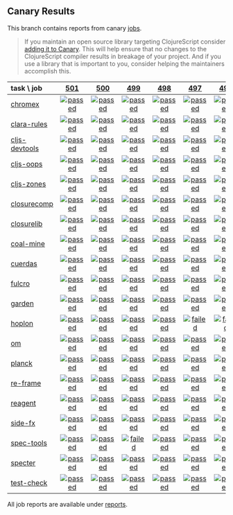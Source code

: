 ## Canary Results

This branch contains reports from canary [jobs](https://github.com/cljs-oss/canary/tree/jobs).

> If you maintain an open source library targeting ClojureScript consider [adding it to Canary](https://github.com/cljs-oss/canary/tree/master#how-to-participate). This will help ensure that no changes to the ClojureScript compiler results in breakage of your project. And if you use a library that is important to you, consider helping the maintainers accomplish this.

[//]: # (begin_overview_table)

| task \ job | <a href="reports/2018/07/31/job-000501-1.10.373-3123aa3" title="job #501 finished on 2018-07-31">501</a> | <a href="reports/2018/07/30/job-000500-1.10.373-3123aa3" title="job #500 finished on 2018-07-30">500</a> | <a href="reports/2018/07/29/job-000499-1.10.373-3123aa3" title="job #499 finished on 2018-07-29">499</a> | <a href="reports/2018/07/28/job-000498-1.10.373-3123aa3" title="job #498 finished on 2018-07-28">498</a> | <a href="reports/2018/07/27/job-000497-1.10.373-3123aa3" title="job #497 finished on 2018-07-27">497</a> | <a href="reports/2018/07/26/job-000496-1.10.373-3123aa3" title="job #496 finished on 2018-07-26">496</a> | <a href="reports/2018/07/25/job-000495-1.10.373-3123aa3" title="job #495 finished on 2018-07-25">495</a> | <a href="reports/2018/07/24/job-000494-1.10.373-3123aa3" title="job #494 finished on 2018-07-24">494</a> | <a href="reports/2018/07/23/job-000493-1.10.373-3123aa3" title="job #493 finished on 2018-07-23">493</a> | <a href="reports/2018/07/22/job-000492-1.10.373-3123aa3" title="job #492 finished on 2018-07-22">492</a> |
| :--- | :---: | :---: | :---: | :---: | :---: | :---: | :---: | :---: | :---: | :---: |
| [chromex](https://github.com/binaryage/chromex) | <a href="reports/2018/07/31/job-000501-1.10.373-3123aa3#-chromex"><img title="passed" src="http://box.binaryage.com/s-passed.svg"><a> | <a href="reports/2018/07/30/job-000500-1.10.373-3123aa3#-chromex"><img title="passed" src="http://box.binaryage.com/s-passed.svg"><a> | <a href="reports/2018/07/29/job-000499-1.10.373-3123aa3#-chromex"><img title="passed" src="http://box.binaryage.com/s-passed.svg"><a> | <a href="reports/2018/07/28/job-000498-1.10.373-3123aa3#-chromex"><img title="passed" src="http://box.binaryage.com/s-passed.svg"><a> | <a href="reports/2018/07/27/job-000497-1.10.373-3123aa3#-chromex"><img title="passed" src="http://box.binaryage.com/s-passed.svg"><a> | <a href="reports/2018/07/26/job-000496-1.10.373-3123aa3#-chromex"><img title="passed" src="http://box.binaryage.com/s-passed.svg"><a> | <a href="reports/2018/07/25/job-000495-1.10.373-3123aa3#-chromex"><img title="passed" src="http://box.binaryage.com/s-passed.svg"><a> | <a href="reports/2018/07/24/job-000494-1.10.373-3123aa3#-chromex"><img title="passed" src="http://box.binaryage.com/s-passed.svg"><a> | <a href="reports/2018/07/23/job-000493-1.10.373-3123aa3#-chromex"><img title="passed" src="http://box.binaryage.com/s-passed.svg"><a> | <a href="reports/2018/07/22/job-000492-1.10.373-3123aa3#-chromex"><img title="passed" src="http://box.binaryage.com/s-passed.svg"><a> |
| [clara-rules](https://github.com/cerner/clara-rules) | <a href="reports/2018/07/31/job-000501-1.10.373-3123aa3#-clara-rules"><img title="passed" src="http://box.binaryage.com/s-passed.svg"><a> | <a href="reports/2018/07/30/job-000500-1.10.373-3123aa3#-clara-rules"><img title="passed" src="http://box.binaryage.com/s-passed.svg"><a> | <a href="reports/2018/07/29/job-000499-1.10.373-3123aa3#-clara-rules"><img title="passed" src="http://box.binaryage.com/s-passed.svg"><a> | <a href="reports/2018/07/28/job-000498-1.10.373-3123aa3#-clara-rules"><img title="passed" src="http://box.binaryage.com/s-passed.svg"><a> | <a href="reports/2018/07/27/job-000497-1.10.373-3123aa3#-clara-rules"><img title="passed" src="http://box.binaryage.com/s-passed.svg"><a> | <a href="reports/2018/07/26/job-000496-1.10.373-3123aa3#-clara-rules"><img title="passed" src="http://box.binaryage.com/s-passed.svg"><a> | <a href="reports/2018/07/25/job-000495-1.10.373-3123aa3#-clara-rules"><img title="passed" src="http://box.binaryage.com/s-passed.svg"><a> | <a href="reports/2018/07/24/job-000494-1.10.373-3123aa3#-clara-rules"><img title="passed" src="http://box.binaryage.com/s-passed.svg"><a> | <a href="reports/2018/07/23/job-000493-1.10.373-3123aa3#-clara-rules"><img title="passed" src="http://box.binaryage.com/s-passed.svg"><a> | <a href="reports/2018/07/22/job-000492-1.10.373-3123aa3#-clara-rules"><img title="passed" src="http://box.binaryage.com/s-passed.svg"><a> |
| [cljs-devtools](https://github.com/binaryage/cljs-devtools) | <a href="reports/2018/07/31/job-000501-1.10.373-3123aa3#-cljs-devtools"><img title="passed" src="http://box.binaryage.com/s-passed.svg"><a> | <a href="reports/2018/07/30/job-000500-1.10.373-3123aa3#-cljs-devtools"><img title="passed" src="http://box.binaryage.com/s-passed.svg"><a> | <a href="reports/2018/07/29/job-000499-1.10.373-3123aa3#-cljs-devtools"><img title="passed" src="http://box.binaryage.com/s-passed.svg"><a> | <a href="reports/2018/07/28/job-000498-1.10.373-3123aa3#-cljs-devtools"><img title="passed" src="http://box.binaryage.com/s-passed.svg"><a> | <a href="reports/2018/07/27/job-000497-1.10.373-3123aa3#-cljs-devtools"><img title="passed" src="http://box.binaryage.com/s-passed.svg"><a> | <a href="reports/2018/07/26/job-000496-1.10.373-3123aa3#-cljs-devtools"><img title="passed" src="http://box.binaryage.com/s-passed.svg"><a> | <a href="reports/2018/07/25/job-000495-1.10.373-3123aa3#-cljs-devtools"><img title="passed" src="http://box.binaryage.com/s-passed.svg"><a> | <a href="reports/2018/07/24/job-000494-1.10.373-3123aa3#-cljs-devtools"><img title="passed" src="http://box.binaryage.com/s-passed.svg"><a> | <a href="reports/2018/07/23/job-000493-1.10.373-3123aa3#-cljs-devtools"><img title="passed" src="http://box.binaryage.com/s-passed.svg"><a> | <a href="reports/2018/07/22/job-000492-1.10.373-3123aa3#-cljs-devtools"><img title="passed" src="http://box.binaryage.com/s-passed.svg"><a> |
| [cljs-oops](https://github.com/binaryage/cljs-oops) | <a href="reports/2018/07/31/job-000501-1.10.373-3123aa3#-cljs-oops"><img title="passed" src="http://box.binaryage.com/s-passed.svg"><a> | <a href="reports/2018/07/30/job-000500-1.10.373-3123aa3#-cljs-oops"><img title="passed" src="http://box.binaryage.com/s-passed.svg"><a> | <a href="reports/2018/07/29/job-000499-1.10.373-3123aa3#-cljs-oops"><img title="passed" src="http://box.binaryage.com/s-passed.svg"><a> | <a href="reports/2018/07/28/job-000498-1.10.373-3123aa3#-cljs-oops"><img title="passed" src="http://box.binaryage.com/s-passed.svg"><a> | <a href="reports/2018/07/27/job-000497-1.10.373-3123aa3#-cljs-oops"><img title="passed" src="http://box.binaryage.com/s-passed.svg"><a> | <a href="reports/2018/07/26/job-000496-1.10.373-3123aa3#-cljs-oops"><img title="passed" src="http://box.binaryage.com/s-passed.svg"><a> | <a href="reports/2018/07/25/job-000495-1.10.373-3123aa3#-cljs-oops"><img title="passed" src="http://box.binaryage.com/s-passed.svg"><a> | <a href="reports/2018/07/24/job-000494-1.10.373-3123aa3#-cljs-oops"><img title="passed" src="http://box.binaryage.com/s-passed.svg"><a> | <a href="reports/2018/07/23/job-000493-1.10.373-3123aa3#-cljs-oops"><img title="passed" src="http://box.binaryage.com/s-passed.svg"><a> | <a href="reports/2018/07/22/job-000492-1.10.373-3123aa3#-cljs-oops"><img title="passed" src="http://box.binaryage.com/s-passed.svg"><a> |
| [cljs-zones](https://github.com/binaryage/cljs-zones) | <a href="reports/2018/07/31/job-000501-1.10.373-3123aa3#-cljs-zones"><img title="passed" src="http://box.binaryage.com/s-passed.svg"><a> | <a href="reports/2018/07/30/job-000500-1.10.373-3123aa3#-cljs-zones"><img title="passed" src="http://box.binaryage.com/s-passed.svg"><a> | <a href="reports/2018/07/29/job-000499-1.10.373-3123aa3#-cljs-zones"><img title="passed" src="http://box.binaryage.com/s-passed.svg"><a> | <a href="reports/2018/07/28/job-000498-1.10.373-3123aa3#-cljs-zones"><img title="passed" src="http://box.binaryage.com/s-passed.svg"><a> | <a href="reports/2018/07/27/job-000497-1.10.373-3123aa3#-cljs-zones"><img title="passed" src="http://box.binaryage.com/s-passed.svg"><a> | <a href="reports/2018/07/26/job-000496-1.10.373-3123aa3#-cljs-zones"><img title="passed" src="http://box.binaryage.com/s-passed.svg"><a> | <a href="reports/2018/07/25/job-000495-1.10.373-3123aa3#-cljs-zones"><img title="passed" src="http://box.binaryage.com/s-passed.svg"><a> | <a href="reports/2018/07/24/job-000494-1.10.373-3123aa3#-cljs-zones"><img title="passed" src="http://box.binaryage.com/s-passed.svg"><a> | <a href="reports/2018/07/23/job-000493-1.10.373-3123aa3#-cljs-zones"><img title="passed" src="http://box.binaryage.com/s-passed.svg"><a> | <a href="reports/2018/07/22/job-000492-1.10.373-3123aa3#-cljs-zones"><img title="passed" src="http://box.binaryage.com/s-passed.svg"><a> |
| [closurecomp](https://github.com/mfikes/closurecomp) | <a href="reports/2018/07/31/job-000501-1.10.373-3123aa3#-closurecomp"><img title="passed" src="http://box.binaryage.com/s-passed.svg"><a> | <a href="reports/2018/07/30/job-000500-1.10.373-3123aa3#-closurecomp"><img title="passed" src="http://box.binaryage.com/s-passed.svg"><a> | <a href="reports/2018/07/29/job-000499-1.10.373-3123aa3#-closurecomp"><img title="passed" src="http://box.binaryage.com/s-passed.svg"><a> | <a href="reports/2018/07/28/job-000498-1.10.373-3123aa3#-closurecomp"><img title="passed" src="http://box.binaryage.com/s-passed.svg"><a> | <a href="reports/2018/07/27/job-000497-1.10.373-3123aa3#-closurecomp"><img title="passed" src="http://box.binaryage.com/s-passed.svg"><a> | <a href="reports/2018/07/26/job-000496-1.10.373-3123aa3#-closurecomp"><img title="passed" src="http://box.binaryage.com/s-passed.svg"><a> | <a href="reports/2018/07/25/job-000495-1.10.373-3123aa3#-closurecomp"><img title="passed" src="http://box.binaryage.com/s-passed.svg"><a> | <a href="reports/2018/07/24/job-000494-1.10.373-3123aa3#-closurecomp"><img title="passed" src="http://box.binaryage.com/s-passed.svg"><a> | <a href="reports/2018/07/23/job-000493-1.10.373-3123aa3#-closurecomp"><img title="passed" src="http://box.binaryage.com/s-passed.svg"><a> | <a href="reports/2018/07/22/job-000492-1.10.373-3123aa3#-closurecomp"><img title="passed" src="http://box.binaryage.com/s-passed.svg"><a> |
| [closurelib](https://github.com/mfikes/closurelib) | <a href="reports/2018/07/31/job-000501-1.10.373-3123aa3#-closurelib"><img title="passed" src="http://box.binaryage.com/s-passed.svg"><a> | <a href="reports/2018/07/30/job-000500-1.10.373-3123aa3#-closurelib"><img title="passed" src="http://box.binaryage.com/s-passed.svg"><a> | <a href="reports/2018/07/29/job-000499-1.10.373-3123aa3#-closurelib"><img title="passed" src="http://box.binaryage.com/s-passed.svg"><a> | <a href="reports/2018/07/28/job-000498-1.10.373-3123aa3#-closurelib"><img title="passed" src="http://box.binaryage.com/s-passed.svg"><a> | <a href="reports/2018/07/27/job-000497-1.10.373-3123aa3#-closurelib"><img title="passed" src="http://box.binaryage.com/s-passed.svg"><a> | <a href="reports/2018/07/26/job-000496-1.10.373-3123aa3#-closurelib"><img title="passed" src="http://box.binaryage.com/s-passed.svg"><a> | <a href="reports/2018/07/25/job-000495-1.10.373-3123aa3#-closurelib"><img title="passed" src="http://box.binaryage.com/s-passed.svg"><a> | <a href="reports/2018/07/24/job-000494-1.10.373-3123aa3#-closurelib"><img title="passed" src="http://box.binaryage.com/s-passed.svg"><a> | <a href="reports/2018/07/23/job-000493-1.10.373-3123aa3#-closurelib"><img title="passed" src="http://box.binaryage.com/s-passed.svg"><a> | <a href="reports/2018/07/22/job-000492-1.10.373-3123aa3#-closurelib"><img title="passed" src="http://box.binaryage.com/s-passed.svg"><a> |
| [coal-mine](https://github.com/mfikes/coal-mine) | <a href="reports/2018/07/31/job-000501-1.10.373-3123aa3#-coal-mine"><img title="passed" src="http://box.binaryage.com/s-passed.svg"><a> | <a href="reports/2018/07/30/job-000500-1.10.373-3123aa3#-coal-mine"><img title="passed" src="http://box.binaryage.com/s-passed.svg"><a> | <a href="reports/2018/07/29/job-000499-1.10.373-3123aa3#-coal-mine"><img title="passed" src="http://box.binaryage.com/s-passed.svg"><a> | <a href="reports/2018/07/28/job-000498-1.10.373-3123aa3#-coal-mine"><img title="passed" src="http://box.binaryage.com/s-passed.svg"><a> | <a href="reports/2018/07/27/job-000497-1.10.373-3123aa3#-coal-mine"><img title="passed" src="http://box.binaryage.com/s-passed.svg"><a> | <a href="reports/2018/07/26/job-000496-1.10.373-3123aa3#-coal-mine"><img title="passed" src="http://box.binaryage.com/s-passed.svg"><a> | <a href="reports/2018/07/25/job-000495-1.10.373-3123aa3#-coal-mine"><img title="passed" src="http://box.binaryage.com/s-passed.svg"><a> | <a href="reports/2018/07/24/job-000494-1.10.373-3123aa3#-coal-mine"><img title="passed" src="http://box.binaryage.com/s-passed.svg"><a> | <a href="reports/2018/07/23/job-000493-1.10.373-3123aa3#-coal-mine"><img title="passed" src="http://box.binaryage.com/s-passed.svg"><a> | <a href="reports/2018/07/22/job-000492-1.10.373-3123aa3#-coal-mine"><img title="passed" src="http://box.binaryage.com/s-passed.svg"><a> |
| [cuerdas](https://github.com/funcool/cuerdas) | <a href="reports/2018/07/31/job-000501-1.10.373-3123aa3#-cuerdas"><img title="passed" src="http://box.binaryage.com/s-passed.svg"><a> | <a href="reports/2018/07/30/job-000500-1.10.373-3123aa3#-cuerdas"><img title="passed" src="http://box.binaryage.com/s-passed.svg"><a> | <a href="reports/2018/07/29/job-000499-1.10.373-3123aa3#-cuerdas"><img title="passed" src="http://box.binaryage.com/s-passed.svg"><a> | <a href="reports/2018/07/28/job-000498-1.10.373-3123aa3#-cuerdas"><img title="passed" src="http://box.binaryage.com/s-passed.svg"><a> | <a href="reports/2018/07/27/job-000497-1.10.373-3123aa3#-cuerdas"><img title="passed" src="http://box.binaryage.com/s-passed.svg"><a> | <a href="reports/2018/07/26/job-000496-1.10.373-3123aa3#-cuerdas"><img title="passed" src="http://box.binaryage.com/s-passed.svg"><a> | <a href="reports/2018/07/25/job-000495-1.10.373-3123aa3#-cuerdas"><img title="passed" src="http://box.binaryage.com/s-passed.svg"><a> | <a href="reports/2018/07/24/job-000494-1.10.373-3123aa3#-cuerdas"><img title="passed" src="http://box.binaryage.com/s-passed.svg"><a> | <a href="reports/2018/07/23/job-000493-1.10.373-3123aa3#-cuerdas"><img title="passed" src="http://box.binaryage.com/s-passed.svg"><a> | <a href="reports/2018/07/22/job-000492-1.10.373-3123aa3#-cuerdas"><img title="passed" src="http://box.binaryage.com/s-passed.svg"><a> |
| [fulcro](https://github.com/fulcrologic/fulcro) | <a href="reports/2018/07/31/job-000501-1.10.373-3123aa3#-fulcro"><img title="passed" src="http://box.binaryage.com/s-passed.svg"><a> | <a href="reports/2018/07/30/job-000500-1.10.373-3123aa3#-fulcro"><img title="passed" src="http://box.binaryage.com/s-passed.svg"><a> | <a href="reports/2018/07/29/job-000499-1.10.373-3123aa3#-fulcro"><img title="passed" src="http://box.binaryage.com/s-passed.svg"><a> | <a href="reports/2018/07/28/job-000498-1.10.373-3123aa3#-fulcro"><img title="passed" src="http://box.binaryage.com/s-passed.svg"><a> | <a href="reports/2018/07/27/job-000497-1.10.373-3123aa3#-fulcro"><img title="passed" src="http://box.binaryage.com/s-passed.svg"><a> | <a href="reports/2018/07/26/job-000496-1.10.373-3123aa3#-fulcro"><img title="passed" src="http://box.binaryage.com/s-passed.svg"><a> | <a href="reports/2018/07/25/job-000495-1.10.373-3123aa3#-fulcro"><img title="passed" src="http://box.binaryage.com/s-passed.svg"><a> | <a href="reports/2018/07/24/job-000494-1.10.373-3123aa3#-fulcro"><img title="passed" src="http://box.binaryage.com/s-passed.svg"><a> | <a href="reports/2018/07/23/job-000493-1.10.373-3123aa3#-fulcro"><img title="passed" src="http://box.binaryage.com/s-passed.svg"><a> | <a href="reports/2018/07/22/job-000492-1.10.373-3123aa3#-fulcro"><img title="passed" src="http://box.binaryage.com/s-passed.svg"><a> |
| [garden](https://github.com/noprompt/garden) | <a href="reports/2018/07/31/job-000501-1.10.373-3123aa3#-garden"><img title="passed" src="http://box.binaryage.com/s-passed.svg"><a> | <a href="reports/2018/07/30/job-000500-1.10.373-3123aa3#-garden"><img title="passed" src="http://box.binaryage.com/s-passed.svg"><a> | <a href="reports/2018/07/29/job-000499-1.10.373-3123aa3#-garden"><img title="passed" src="http://box.binaryage.com/s-passed.svg"><a> | <a href="reports/2018/07/28/job-000498-1.10.373-3123aa3#-garden"><img title="passed" src="http://box.binaryage.com/s-passed.svg"><a> | <a href="reports/2018/07/27/job-000497-1.10.373-3123aa3#-garden"><img title="passed" src="http://box.binaryage.com/s-passed.svg"><a> | <a href="reports/2018/07/26/job-000496-1.10.373-3123aa3#-garden"><img title="passed" src="http://box.binaryage.com/s-passed.svg"><a> | <a href="reports/2018/07/25/job-000495-1.10.373-3123aa3#-garden"><img title="passed" src="http://box.binaryage.com/s-passed.svg"><a> | <a href="reports/2018/07/24/job-000494-1.10.373-3123aa3#-garden"><img title="passed" src="http://box.binaryage.com/s-passed.svg"><a> | <a href="reports/2018/07/23/job-000493-1.10.373-3123aa3#-garden"><img title="passed" src="http://box.binaryage.com/s-passed.svg"><a> | <a href="reports/2018/07/22/job-000492-1.10.373-3123aa3#-garden"><img title="passed" src="http://box.binaryage.com/s-passed.svg"><a> |
| [hoplon](https://github.com/hoplon/hoplon) | <a href="reports/2018/07/31/job-000501-1.10.373-3123aa3#-hoplon"><img title="passed" src="http://box.binaryage.com/s-passed.svg"><a> | <a href="reports/2018/07/30/job-000500-1.10.373-3123aa3#-hoplon"><img title="passed" src="http://box.binaryage.com/s-passed.svg"><a> | <a href="reports/2018/07/29/job-000499-1.10.373-3123aa3#-hoplon"><img title="passed" src="http://box.binaryage.com/s-passed.svg"><a> | <a href="reports/2018/07/28/job-000498-1.10.373-3123aa3#-hoplon"><img title="passed" src="http://box.binaryage.com/s-passed.svg"><a> | <a href="reports/2018/07/27/job-000497-1.10.373-3123aa3#-hoplon"><img title="failed" src="http://box.binaryage.com/s-failed.svg"><a> | <a href="reports/2018/07/26/job-000496-1.10.373-3123aa3#-hoplon"><img title="failed" src="http://box.binaryage.com/s-failed.svg"><a> | <a href="reports/2018/07/25/job-000495-1.10.373-3123aa3#-hoplon"><img title="passed" src="http://box.binaryage.com/s-passed.svg"><a> | <a href="reports/2018/07/24/job-000494-1.10.373-3123aa3#-hoplon"><img title="passed" src="http://box.binaryage.com/s-passed.svg"><a> | <a href="reports/2018/07/23/job-000493-1.10.373-3123aa3#-hoplon"><img title="passed" src="http://box.binaryage.com/s-passed.svg"><a> | <a href="reports/2018/07/22/job-000492-1.10.373-3123aa3#-hoplon"><img title="passed" src="http://box.binaryage.com/s-passed.svg"><a> |
| [om](https://github.com/omcljs/om) | <a href="reports/2018/07/31/job-000501-1.10.373-3123aa3#-om"><img title="passed" src="http://box.binaryage.com/s-passed.svg"><a> | <a href="reports/2018/07/30/job-000500-1.10.373-3123aa3#-om"><img title="passed" src="http://box.binaryage.com/s-passed.svg"><a> | <a href="reports/2018/07/29/job-000499-1.10.373-3123aa3#-om"><img title="passed" src="http://box.binaryage.com/s-passed.svg"><a> | <a href="reports/2018/07/28/job-000498-1.10.373-3123aa3#-om"><img title="passed" src="http://box.binaryage.com/s-passed.svg"><a> | <a href="reports/2018/07/27/job-000497-1.10.373-3123aa3#-om"><img title="passed" src="http://box.binaryage.com/s-passed.svg"><a> | <a href="reports/2018/07/26/job-000496-1.10.373-3123aa3#-om"><img title="passed" src="http://box.binaryage.com/s-passed.svg"><a> | <a href="reports/2018/07/25/job-000495-1.10.373-3123aa3#-om"><img title="passed" src="http://box.binaryage.com/s-passed.svg"><a> | <a href="reports/2018/07/24/job-000494-1.10.373-3123aa3#-om"><img title="passed" src="http://box.binaryage.com/s-passed.svg"><a> | <a href="reports/2018/07/23/job-000493-1.10.373-3123aa3#-om"><img title="passed" src="http://box.binaryage.com/s-passed.svg"><a> | <a href="reports/2018/07/22/job-000492-1.10.373-3123aa3#-om"><img title="passed" src="http://box.binaryage.com/s-passed.svg"><a> |
| [planck](https://github.com/planck-repl/planck) | <a href="reports/2018/07/31/job-000501-1.10.373-3123aa3#-planck"><img title="passed" src="http://box.binaryage.com/s-passed.svg"><a> | <a href="reports/2018/07/30/job-000500-1.10.373-3123aa3#-planck"><img title="passed" src="http://box.binaryage.com/s-passed.svg"><a> | <a href="reports/2018/07/29/job-000499-1.10.373-3123aa3#-planck"><img title="passed" src="http://box.binaryage.com/s-passed.svg"><a> | <a href="reports/2018/07/28/job-000498-1.10.373-3123aa3#-planck"><img title="passed" src="http://box.binaryage.com/s-passed.svg"><a> | <a href="reports/2018/07/27/job-000497-1.10.373-3123aa3#-planck"><img title="passed" src="http://box.binaryage.com/s-passed.svg"><a> | <a href="reports/2018/07/26/job-000496-1.10.373-3123aa3#-planck"><img title="passed" src="http://box.binaryage.com/s-passed.svg"><a> | <a href="reports/2018/07/25/job-000495-1.10.373-3123aa3#-planck"><img title="passed" src="http://box.binaryage.com/s-passed.svg"><a> | <a href="reports/2018/07/24/job-000494-1.10.373-3123aa3#-planck"><img title="passed" src="http://box.binaryage.com/s-passed.svg"><a> | <a href="reports/2018/07/23/job-000493-1.10.373-3123aa3#-planck"><img title="passed" src="http://box.binaryage.com/s-passed.svg"><a> | <a href="reports/2018/07/22/job-000492-1.10.373-3123aa3#-planck"><img title="passed" src="http://box.binaryage.com/s-passed.svg"><a> |
| [re-frame](https://github.com/Day8/re-frame) | <a href="reports/2018/07/31/job-000501-1.10.373-3123aa3#-re-frame"><img title="passed" src="http://box.binaryage.com/s-passed.svg"><a> | <a href="reports/2018/07/30/job-000500-1.10.373-3123aa3#-re-frame"><img title="passed" src="http://box.binaryage.com/s-passed.svg"><a> | <a href="reports/2018/07/29/job-000499-1.10.373-3123aa3#-re-frame"><img title="passed" src="http://box.binaryage.com/s-passed.svg"><a> | <a href="reports/2018/07/28/job-000498-1.10.373-3123aa3#-re-frame"><img title="passed" src="http://box.binaryage.com/s-passed.svg"><a> | <a href="reports/2018/07/27/job-000497-1.10.373-3123aa3#-re-frame"><img title="passed" src="http://box.binaryage.com/s-passed.svg"><a> | <a href="reports/2018/07/26/job-000496-1.10.373-3123aa3#-re-frame"><img title="passed" src="http://box.binaryage.com/s-passed.svg"><a> | <a href="reports/2018/07/25/job-000495-1.10.373-3123aa3#-re-frame"><img title="passed" src="http://box.binaryage.com/s-passed.svg"><a> | <a href="reports/2018/07/24/job-000494-1.10.373-3123aa3#-re-frame"><img title="passed" src="http://box.binaryage.com/s-passed.svg"><a> | <a href="reports/2018/07/23/job-000493-1.10.373-3123aa3#-re-frame"><img title="passed" src="http://box.binaryage.com/s-passed.svg"><a> | <a href="reports/2018/07/22/job-000492-1.10.373-3123aa3#-re-frame"><img title="passed" src="http://box.binaryage.com/s-passed.svg"><a> |
| [reagent](https://github.com/reagent-project/reagent) | <a href="reports/2018/07/31/job-000501-1.10.373-3123aa3#-reagent"><img title="passed" src="http://box.binaryage.com/s-passed.svg"><a> | <a href="reports/2018/07/30/job-000500-1.10.373-3123aa3#-reagent"><img title="passed" src="http://box.binaryage.com/s-passed.svg"><a> | <a href="reports/2018/07/29/job-000499-1.10.373-3123aa3#-reagent"><img title="passed" src="http://box.binaryage.com/s-passed.svg"><a> | <a href="reports/2018/07/28/job-000498-1.10.373-3123aa3#-reagent"><img title="passed" src="http://box.binaryage.com/s-passed.svg"><a> | <a href="reports/2018/07/27/job-000497-1.10.373-3123aa3#-reagent"><img title="passed" src="http://box.binaryage.com/s-passed.svg"><a> | <a href="reports/2018/07/26/job-000496-1.10.373-3123aa3#-reagent"><img title="passed" src="http://box.binaryage.com/s-passed.svg"><a> | <a href="reports/2018/07/25/job-000495-1.10.373-3123aa3#-reagent"><img title="passed" src="http://box.binaryage.com/s-passed.svg"><a> | <a href="reports/2018/07/24/job-000494-1.10.373-3123aa3#-reagent"><img title="passed" src="http://box.binaryage.com/s-passed.svg"><a> | <a href="reports/2018/07/23/job-000493-1.10.373-3123aa3#-reagent"><img title="passed" src="http://box.binaryage.com/s-passed.svg"><a> | <a href="reports/2018/07/22/job-000492-1.10.373-3123aa3#-reagent"><img title="passed" src="http://box.binaryage.com/s-passed.svg"><a> |
| [side-fx](https://github.com/cljsrn/side-fx) | <a href="reports/2018/07/31/job-000501-1.10.373-3123aa3#-side-fx"><img title="passed" src="http://box.binaryage.com/s-passed.svg"><a> | <a href="reports/2018/07/30/job-000500-1.10.373-3123aa3#-side-fx"><img title="passed" src="http://box.binaryage.com/s-passed.svg"><a> | <a href="reports/2018/07/29/job-000499-1.10.373-3123aa3#-side-fx"><img title="passed" src="http://box.binaryage.com/s-passed.svg"><a> | <a href="reports/2018/07/28/job-000498-1.10.373-3123aa3#-side-fx"><img title="passed" src="http://box.binaryage.com/s-passed.svg"><a> | <a href="reports/2018/07/27/job-000497-1.10.373-3123aa3#-side-fx"><img title="passed" src="http://box.binaryage.com/s-passed.svg"><a> | <a href="reports/2018/07/26/job-000496-1.10.373-3123aa3#-side-fx"><img title="passed" src="http://box.binaryage.com/s-passed.svg"><a> | <a href="reports/2018/07/25/job-000495-1.10.373-3123aa3#-side-fx"><img title="passed" src="http://box.binaryage.com/s-passed.svg"><a> | <a href="reports/2018/07/24/job-000494-1.10.373-3123aa3#-side-fx"><img title="passed" src="http://box.binaryage.com/s-passed.svg"><a> | <a href="reports/2018/07/23/job-000493-1.10.373-3123aa3#-side-fx"><img title="passed" src="http://box.binaryage.com/s-passed.svg"><a> | <a href="reports/2018/07/22/job-000492-1.10.373-3123aa3#-side-fx"><img title="passed" src="http://box.binaryage.com/s-passed.svg"><a> |
| [spec-tools](https://github.com/metosin/spec-tools) | <a href="reports/2018/07/31/job-000501-1.10.373-3123aa3#-spec-tools"><img title="passed" src="http://box.binaryage.com/s-passed.svg"><a> | <a href="reports/2018/07/30/job-000500-1.10.373-3123aa3#-spec-tools"><img title="passed" src="http://box.binaryage.com/s-passed.svg"><a> | <a href="reports/2018/07/29/job-000499-1.10.373-3123aa3#-spec-tools"><img title="failed" src="http://box.binaryage.com/s-failed.svg"><a> | <a href="reports/2018/07/28/job-000498-1.10.373-3123aa3#-spec-tools"><img title="passed" src="http://box.binaryage.com/s-passed.svg"><a> | <a href="reports/2018/07/27/job-000497-1.10.373-3123aa3#-spec-tools"><img title="passed" src="http://box.binaryage.com/s-passed.svg"><a> | <a href="reports/2018/07/26/job-000496-1.10.373-3123aa3#-spec-tools"><img title="passed" src="http://box.binaryage.com/s-passed.svg"><a> | <a href="reports/2018/07/25/job-000495-1.10.373-3123aa3#-spec-tools"><img title="failed" src="http://box.binaryage.com/s-failed.svg"><a> | <a href="reports/2018/07/24/job-000494-1.10.373-3123aa3#-spec-tools"><img title="passed" src="http://box.binaryage.com/s-passed.svg"><a> | <a href="reports/2018/07/23/job-000493-1.10.373-3123aa3#-spec-tools"><img title="passed" src="http://box.binaryage.com/s-passed.svg"><a> | <a href="reports/2018/07/22/job-000492-1.10.373-3123aa3#-spec-tools"><img title="passed" src="http://box.binaryage.com/s-passed.svg"><a> |
| [specter](https://github.com/nathanmarz/specter) | <a href="reports/2018/07/31/job-000501-1.10.373-3123aa3#-specter"><img title="passed" src="http://box.binaryage.com/s-passed.svg"><a> | <a href="reports/2018/07/30/job-000500-1.10.373-3123aa3#-specter"><img title="passed" src="http://box.binaryage.com/s-passed.svg"><a> | <a href="reports/2018/07/29/job-000499-1.10.373-3123aa3#-specter"><img title="passed" src="http://box.binaryage.com/s-passed.svg"><a> | <a href="reports/2018/07/28/job-000498-1.10.373-3123aa3#-specter"><img title="passed" src="http://box.binaryage.com/s-passed.svg"><a> | <a href="reports/2018/07/27/job-000497-1.10.373-3123aa3#-specter"><img title="passed" src="http://box.binaryage.com/s-passed.svg"><a> | <a href="reports/2018/07/26/job-000496-1.10.373-3123aa3#-specter"><img title="passed" src="http://box.binaryage.com/s-passed.svg"><a> | <a href="reports/2018/07/25/job-000495-1.10.373-3123aa3#-specter"><img title="passed" src="http://box.binaryage.com/s-passed.svg"><a> | <a href="reports/2018/07/24/job-000494-1.10.373-3123aa3#-specter"><img title="passed" src="http://box.binaryage.com/s-passed.svg"><a> | <a href="reports/2018/07/23/job-000493-1.10.373-3123aa3#-specter"><img title="passed" src="http://box.binaryage.com/s-passed.svg"><a> | <a href="reports/2018/07/22/job-000492-1.10.373-3123aa3#-specter"><img title="passed" src="http://box.binaryage.com/s-passed.svg"><a> |
| [test-check](https://github.com/clojure/test.check) | <a href="reports/2018/07/31/job-000501-1.10.373-3123aa3#-test-check"><img title="passed" src="http://box.binaryage.com/s-passed.svg"><a> | <a href="reports/2018/07/30/job-000500-1.10.373-3123aa3#-test-check"><img title="passed" src="http://box.binaryage.com/s-passed.svg"><a> | <a href="reports/2018/07/29/job-000499-1.10.373-3123aa3#-test-check"><img title="passed" src="http://box.binaryage.com/s-passed.svg"><a> | <a href="reports/2018/07/28/job-000498-1.10.373-3123aa3#-test-check"><img title="passed" src="http://box.binaryage.com/s-passed.svg"><a> | <a href="reports/2018/07/27/job-000497-1.10.373-3123aa3#-test-check"><img title="passed" src="http://box.binaryage.com/s-passed.svg"><a> | <a href="reports/2018/07/26/job-000496-1.10.373-3123aa3#-test-check"><img title="passed" src="http://box.binaryage.com/s-passed.svg"><a> | <a href="reports/2018/07/25/job-000495-1.10.373-3123aa3#-test-check"><img title="passed" src="http://box.binaryage.com/s-passed.svg"><a> | <a href="reports/2018/07/24/job-000494-1.10.373-3123aa3#-test-check"><img title="passed" src="http://box.binaryage.com/s-passed.svg"><a> | <a href="reports/2018/07/23/job-000493-1.10.373-3123aa3#-test-check"><img title="passed" src="http://box.binaryage.com/s-passed.svg"><a> | <a href="reports/2018/07/22/job-000492-1.10.373-3123aa3#-test-check"><img title="passed" src="http://box.binaryage.com/s-passed.svg"><a> |

[//]: # (end_overview_table)

All job reports are available under [reports](reports).
